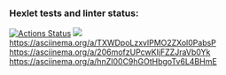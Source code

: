 ### Hexlet tests and linter status:
[![Actions Status](https://github.com/Gietteko/frontend-project-44/actions/workflows/hexlet-check.yml/badge.svg)](https://github.com/Gietteko/frontend-project-44/actions)
<a href="https://codeclimate.com/github/Gietteko/frontend-project-44/maintainability"><img src="https://api.codeclimate.com/v1/badges/c5ef590ca3e439600f34/maintainability" /></a>
https://asciinema.org/a/TXWDpoLzxvlPMO2ZXol0PabsP
https://asciinema.org/a/206mofzUPcwKIjFZZJraVb0Yk
https://asciinema.org/a/hnZI00C9hGOtHbgoTv6L4BHmE